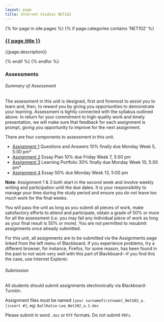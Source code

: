 ```yaml
---
layout: page
title: Internet Studies NET102
---
```


{% for page in site.pages %}
  {% if page.categories contains 'NET102' %}
    <div class="item">
      <h3><a href="/uni/{{ page.url }}">
        {{ page.title }}
      </a></h3>

<p>{{page.description}}</p>  
 </div>

  {% endif %}
{% endfor %}



### Assessments

###### Summary of Assessment

The assessment in this unit is designed, first and foremost to assist you to learn and, then, to reward you by giving you opportunities to demonstrate your learning. Assessment is tightly connected with the syllabus outlined above. In return for your commitment to high-quality work and timely presentation, we will make sure that feedback for each assignment is prompt, giving you opportunity to improve for the next assignment.

There are four components to assessment in this unit. 

- [Assignment 1](/a1/) Questions and Answers 10% finally due Monday Week 5, 5:00 pm* 
- [Assignment 2](/a2/) Essay Plan 10% due Friday Week 7, 5:00 pm 
- [Assignment 3](/a3) Learning Portfolio 30% finally due Monday Week 10, 5:00 pm* 
- [Assignment 4](/a4/)  Essay 50% due Monday Week 13, 5:00 pm 
 
**Note**: Assignment 1 & 3 both start in the second week and involve weekly writing and participation until the due dates.  It is your responsibility to manage your time during the study period and ensure you do not leave too much work for the final weeks.

You will pass the unit as long as you submit all pieces of work, make satisfactory efforts to attend and participate, obtain a grade of 50% or more for all the assessment (i.e. you may fail any individual piece of work as long as your final result is 50% or more).  You are not permitted to resubmit assignments once already submitted.

For this unit, all assignments are to be submitted via the Assignments page linked from the left menu of Blackboard. If you experience problems, try a different browser, for instance, Firefox, for some reason, has been found in the past to not work very well with this part of Blackboard--if you find this the case, use Internet Explorer.

###### Submission

All students should submit assignments electronically via Blackboard-Turnitin.

Assignment files must be named `[your surnamefirstname]_Net102_a.[insert #]`; eg: `BallKatie-Lee_Net102_a.1.doc`

Please submit in word `.doc` or `RTF` formats. Do not submit `PDFs`.
